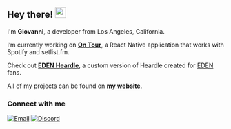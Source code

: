 ## Hey there! <img src="https://i.imgur.com/U65WS35.gif" width="25"/>
I'm **Giovanni**, a developer from Los Angeles, California.

I’m currently working on **[On Tour](https://github.com/ftrbnd/on-tour)**, a React Native application that works with Spotify and setlist.fm.

Check out [**EDEN Heardle**](https://eden-heardle.io), a custom version of Heardle created for [EDEN](https://open.spotify.com/artist/1t20wYnTiAT0Bs7H1hv9Wt) fans.

All of my projects can be found on **[my website](https://github.com/ftrbnd)**.

### Connect with me
[<img alt="Email" src="https://img.shields.io/badge/EMAIL-EA4335?style=for-the-badge&logo=gmail&logoColor=white" />](https://mail.google.com/mail/u/0/?fs=1&tf=cm&source=mailto&to=giosalas25@gmail.com)
[<img alt="Discord" src="https://img.shields.io/badge/DISCORD-5865F2?style=for-the-badge&logo=discord&logoColor=white" />](https://discord.gg/futurebound)
